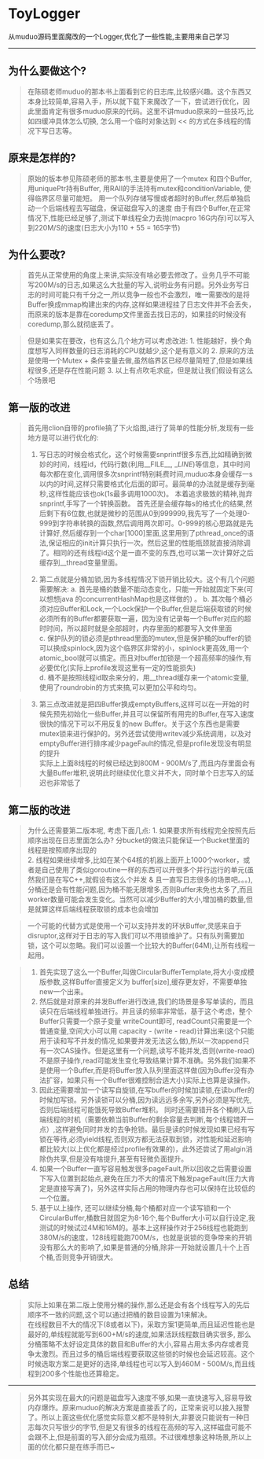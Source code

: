 # ToyLogger
从muduo源码里面魔改的一个Logger,优化了一些性能,主要用来自己学习



-------------------


## 为什么要做这个?

> 在陈硕老师muduo的那本书上面看到它的日志库,比较感兴趣。这个东西又本身比较简单,容易入手，所以就下载下来魔改了一下，尝试进行优化，因此里面肯定有很多muduo原来的代码。这里不讲muduo原来的一些技巧,比如四缓冲具体怎么切换, 怎么用一个临时对象达到 << 的方式在多线程的情况下写日志等。


## 原来是怎样的?
> 原始的版本参见陈硕老师的那本书,主要是使用了一个mutex 和四个Buffer,用uniquePtr持有Buffer, 用RAII的手法持有mutex和conditionVariable, 使得临界区尽量可能短。
> 用一个队列存储写慢或者超时的Buffer,然后单独启动一个后端线程去写磁盘，保证磁盘写入的速度
> 由于有四个Buffer,在正常情况下,性能已经足够了,测试下单线程全力去抛(macpro 16G内存)可以写入到220M/S的速度(日志大小为110 + 55 = 165字节)

## 为什么要改?
> 首先从正常使用的角度上来讲,实际没有啥必要去修改了。业务几乎不可能写200M/s的日志,如果这么大批量的写入,说明业务有问题。另外业务写日志的时间可能只有千分之一,所以竞争一般也不会激烈，唯一需要改的是将Buffer换成mmap构建出来的内存,这样如果进程挂了日志文件并不会丢失，而原来的版本是靠在coredump文件里面去找日志的，如果挂的时候没有coredump,那么就彻底丢了。

> 但是如果实在要改，也有这么几个地方可以考虑改进:
	 1. 性能越好，换个角度想写入同样数量的日志消耗的CPU就越少,这个是有意义的
	 2. 原来的方法是使用一个Mutex + 条件变量去做,虽然临界区已经尽量简短了,但是如果线程很多,还是存在性能问题
	 3. 以上有点吹毛求疵，但是就让我们假设有这么个场景吧


## 第一版的改进
> 首先用clion自带的profile搞了下火焰图,进行了简单的性能分析,发现有一些地方是可以进行优化的:
> 1. 写日志的时候会格式化，这个时候需要snprintf很多东西,比如精确到微妙的时间，线程id，代码行数(利用__FILE__, __LINE_)等信息，其中时间每次都在变化,调用很多次snprintf特别耗费时间,muduo本身会缓存一s以内的时间,这样只需要格式化后面的即可。最简单的办法就是缓存到毫秒,这样性能应该也ok(1s最多调用1000次)。
> 本着追求极致的精神,抛弃snprintf,手写了一个转换函数。
> 首先还是会缓存每s的格式化的结果,然后剩下有6位数,也就是微秒的范围从0到999999,我先写了一个处理0-999到字符串转换的函数,然后调用两次即可。0-999的核心思路就是先计算好,然后缓存到一个char[1000]里面,这里用到了pthread_once的语法,保证相应的init计算只执行一次。然后这里的性能瓶颈就直接消除调了。相同的还有线程id这个是一直不变的东西,也可以第一次计算好之后缓存到__thread变量里面。
> 
> 2. 第二点就是分桶加锁,因为多线程情况下锁开销比较大。这个有几个问题需要解决:
>    a. 首先是桶的数量不能动态变化，只能一开始就固定下来(可以想想java 的concurrentHashMap也是这样做的) 。
>    b. 其次每个桶必须对应Buffer和Lock,一个Lock保护一个Buffer,但是后端获取锁的时候必须所有的Buffer都要获取一遍，因为没有记录每一个Buffer对应的超时时间，所以超时就是全部超时，内存里面的都要写入文件里面  
>    c. 保护队列的锁必须是pthread里面的mutex,但是保护桶的buffer的锁可以换成spinlock,因为这个临界区非常的小，spinlock更高效,用一个atomic_bool就可以搞定。而且对buffer加锁是一个超高频率的操作,有必要优化(实际上profile发现这里有一定的性能损失)  
>    d. 桶不是按照线程id取余来分的，用__thread缓存来一个atomic变量, 使用了roundrobin的方式来搞,可以更加公平和均匀。  

> 3. 第三点改进就是把四Buffer换成emptyBuffers,这样可以在一开始的时候先预先初始化一些Buffer,并且可以保留所有用完的Buffer,在写入速度很快的情况下可以不用反复的new Buffer。关于这个东西也是需要mutex锁来进行保护的。另外还尝试使用writev减少系统调用，以及对emptyBuffer进行排序减少pageFault的情况,但是profile发现没有明显的提升  
> 实际上上面8线程的时候已经达到800M - 900M/s了,而且内存里面会有大量Buffer堆积,说明此时继续优化意义并不大，同时单个日志写入的延迟也非常低了




## 第二版的改进
> 为什么还需要第二版本呢, 考虑下面几点:
	1. 如果要求所有线程完全按照先后顺序出现在日志里面怎么办? 分bucket的做法只能保证一个Bucket里面的线程是按照顺序出现的  
	2. 线程如果继续增多,比如在某个64核的机器上面开上1000个worker，或者是自己使用了类似goroutine一样的东西可以开很多个并行运行的单元(虽然我们是在写C++,就假设有这么个并发 & 且一直写日志很多的场景吧。。。), 分桶还是会有性能问题,因为桶不能无限增多,否则Buffer未免也太多了,而且worker数量可能会发生变化。当然可以减少Buffer的大小,增加桶的数量,但是就算这样后端线程获取锁的成本也会增加  

> 一个可能的代替方式是使用一个可以支持并发的环状Buffer,灵感来自于disruptor,这样对于日志的写入我们可以不用锁维护了。只有队列需要加锁，这个可以忽略。我们可以设置一个比较大的Buffer(64M),让所有线程一起用。  

> 1. 首先实现了这么一个Buffer,叫做CircularBufferTemplate,将大小变成模版参数,这样Buffer直接定义为 buffer[size],缓存更友好，不需要单独new一个出来。  
> 2. 然后就是对原来的并发Buffer进行改进,我们的场景是多写单读的，而且读只在后端线程单独进行。并且读的频率非常低，基于这个考虑，整个Buffer只需要一个原子变量 writeCount即可, readCount只需要是一个普通变量,空间大小可以用 capacity - (write - read)计算出来(这个只能用于读和写不并发的情况,如果要并发无法这么做),所以一次append只有一次CAS操作。但是这里有一个问题,读写不能并发,否则(write-read)不是原子操作,read可能发生变化导致结果计算不准确。另外我们如果不是使用一个Buffer,而是将Buffer放入队列里面这样做(因为Buffer没有办法扩容，如果只有一个Buffer很难控制合适大小)实际上也算是读操作。  
> 3. 因此还需要增加一个读写自旋锁,在写buffer的时候加读锁,在读buffer的时候加写锁。另外读锁可以分桶,因为读远远多余写,另外必须是写优先,否则后端线程可能饿死导致Buffer堆积。 同时还需要错开各个桶刷入后端线程的时机（需要依赖当前Buffer的剩余容量去判断,每个线程错开一点）,这样避免同时并发的去争抢锁。最后是读的时候发现如果已经有写锁在等待,必须yield线程,否则双方都无法获取到锁，对性能和延迟影响都比较大(以上优化都是经过profile有效果的)，此外还尝试了用algin消除伪共享,但是没有啥提升,甚至有轻微负面提升。  
> 4. 如果一个Buffer一直写容易触发很多pageFault,所以回收之后需要设置下写入位置到起始点,避免在压力不大的情况下触发pageFault(压力大肯定是直接写满了)，另外这样实际占用的物理内存也可以保持在比较低的一个位置。   
> 5. 基于以上操作, 还可以继续分桶,每个桶都对应一个读写锁和一个CircularBuffer,桶数目就固定为8-16个,每个Buffer大小可以自行设定,我测试的时候试过4M和16M的。基本上这样操作对于256线程也能跑到380M/s的速度，128线程能跑700M/s，也就是说锁的竞争带来的开销没有那么大的影响了,如果是普通的分桶,除非一开始就设置几十个上百个桶,否则竞争开销很大。  
	
## 总结
> 实际上如果在第二版上使用分桶的操作,那么还是会有各个线程写入的先后顺序不一致的问题,这个可以通过把桶的数目设置为1来解决。  
> 在线程数目不大的情况下(8或者以下)，采取方案1更简单,而且延迟性能也是最好的,单线程就能写到600+M/s的速度,如果活跃线程数目确实很多, 那么分桶策略不太好设定具体的数目和Buffer的大小,容易占用太多内存或者竞争太激烈。而且过多的桶后端线程要获取这些锁的时候也会延迟较高。这个时候选取方案二是更好的选择,单线程也可以写入到460M - 500M/s,而且线程到200多个性能也还算稳定。

----
> 另外其实现在最大的问题是磁盘写入速度不够,如果一直快速写入,容易导致内存爆炸。原来muduo的解决方案是直接丢了的，正常来说可以接入报警了。所以上面这些优化感觉实际意义都不是特别大,非要说只能说有一种日志每次只写很少的字节,但是又有很多的线程在高频的写入,这样磁盘可能不会跟不上,但是前面的写入部分会成为瓶颈。不过很难想象这种场景,所以上面的优化都只是在练手而已~
